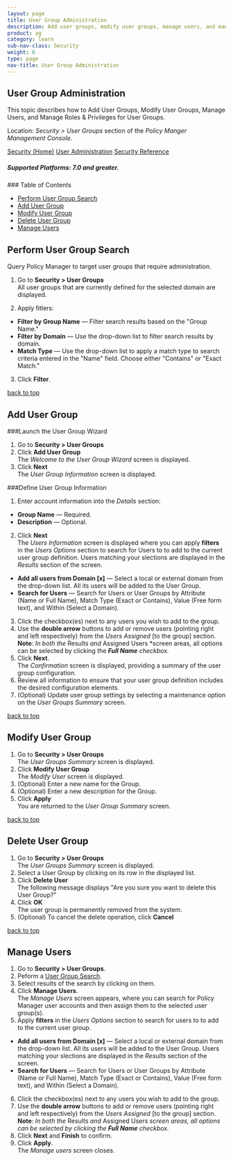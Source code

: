 ```yaml
---
layout: page
title: User Group Administration
description: Add user groups, modify user groups, manage users, and manage roles & privileges for user groups.
product: ag
category: learn
sub-nav-class: Security
weight:	6
type: page
nav-title: User Group Administration
---
```



## User Group Administration
This topic describes how to Add User Groups, Modify User Groups, Manage Users, and Manage Roles & Privileges for User Groups.

Location: *Security > User Groups* section of the *Policy Manger Management Console*.

<a href="security_toc.html" class="button secondary">Security (Home)</a>  <a href="../security/user_administration.html" class="button secondary">User Administration</a>  <a href="../security/security_reference.html" class="button secondary">Security Reference</a>
<h5 class="stamp">Supported Platforms: 7.0 and greater.</h5>  
### Table of Contents
<div id="toc-marker"></div>

* [Perform User Group Search](#perform-user-group-search)
* [Add User Group](#add-user-group)
* [Modify User Group](#modify-user-group)
* [Delete User Group](#delete-user-group)
* [Manage Users](#manage-users)


## Perform User Group Search

Query Policy Manager to target user groups that require administration.

1. Go to **Security > User Groups**  
All user groups that are currently defined for the selected domain are displayed.   

2. Apply fitlers:
  * **Filter by Group Name** — Filter search results based on the "Group Name."
  *  **Filter by Domain** — Use the drop-down list to filter search results by domain.
  *  **Match Type** — Use the drop-down list to apply a match type to search criteria entered in the "Name" field. Choose either "Contains" or "Exact Match."
   
3. Click **Filter**.

<a href="#top">back to top</a>

## Add User Group

###Launch the User Group Wizard

1. Go to **Security > User Groups**  
2. Click **Add User Group**  
The *Welcome to the User Group Wizard* screen is displayed.
3. Click **Next**  
The *User Group Information* screen is displayed.


###Define User Group Information

1. Enter account information into the *Details* section:
  * **Group Name** — Required.  * **Description** — Optional.
2. Click **Next**  
The *Users Information* screen is displayed where you can apply **filters** in the *Users Options* section to search for Users to to add to the current user group definition. Users matching your slections are displayed in the *Results* section of the screen.  
  * **Add all users from Domain [x]** — Select a local or external domain from the drop-down list. All its users will be added to the User Group.
  * **Search for Users** — Search for Users or User Groups by Attribute (Name or Full Name), Match Type (Exact or Contains), Value (Free form text), and Within (Select a Domain).  
3. Click the checkbox(es) next to any users you wish to add to the group.
4. Use the **double arrow** buttons to add or remove users (pointing right and left respectively) from the *Users Assigned* [to the group] section.  
**Note**: *In both the* Results *and* Assigned Users *screen areas, all options can be selected by clicking the ***Full Name*** *checkbox.*
5. Click **Next**.  
The *Confirmation* screen is displayed, providing a summary of the user group configuration.
6. Review all information to ensure that your user group definition includes the desired configuration elements.
7. (Optional) Update user group settings by selecting a maintenance option on the *User Groups Summary* screen.

<a href="#top">back to top</a>


## Modify User Group


1. Go to **Security > User Groups**  
The *User Groups Summary* screen is displayed.
2. Click **Modify User Group**  
The *Modify User* screen is displayed.
3. (Optional) Enter a new name for the Group.
4. (Optional) Enter a new description for the Group.
5. Click **Apply**  
You are returned to the *User Group Summary* screen.

<a href="#top">back to top</a>

## Delete User Group

1. Go to **Security > User Groups**  
The *User Groups Summary* screen is displayed.
2. Select a User Group by clicking on its row in the displayed list.
3. Click **Delete User**  
The following message displays "Are you sure you want to delete this User Group?"  
4. Click **OK**  
The user group is permanently removed from the system.
5. (Optional) To cancel the delete operation, click **Cancel** 

<a href="#top">back to top</a>

## Manage Users 


1. Go to **Security > User Groups**.
2. Peform a [User Group Search](#perform-user-group-search).
3. Select results of the search by clicking on them.
4. Click **Manage Users**.  
The *Manage Users* screen appears, where you can search for Policy Manager user accounts and then assign them to the selected user group(s).   
5. Apply **filters** in the *Users Options* section to search for users to to add to the current user group.
  * **Add all users from Domain [x]** — Select a local or external domain from the drop-down list. All its users will be added to the User Group.  Users matching your slections are displayed in the *Results* section of the screen.
  * **Search for Users** — Search for Users or User Groups by Attribute (Name or Full Name), Match Type (Exact or Contains), Value (Free form text), and Within (Select a Domain). 
6. Click the checkbox(es) next to any users you wish to add to the group.
7. Use the **double arrow** buttons to add or remove users (pointing right and left respectively) from the *Users Assigned* [to the group] section.  
**Note**: *In both the* Results *and* Assigned Users *screen areas, all options can be selected by clicking the* ***Full Name*** *checkbox.*
8. Click **Next** and **Finish** to confirm.
9. Click **Apply**.  
The *Manage users* screen closes.  
